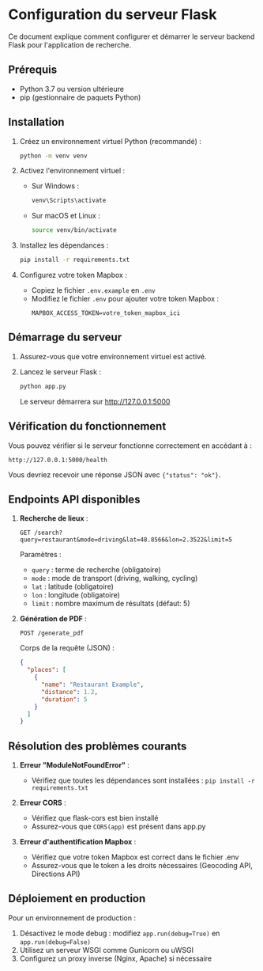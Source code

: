 
# Configuration du serveur Flask

Ce document explique comment configurer et démarrer le serveur backend Flask pour l'application de recherche.

## Prérequis

- Python 3.7 ou version ultérieure
- pip (gestionnaire de paquets Python)

## Installation

1. Créez un environnement virtuel Python (recommandé) :
   ```bash
   python -m venv venv
   ```

2. Activez l'environnement virtuel :
   - Sur Windows :
     ```bash
     venv\Scripts\activate
     ```
   - Sur macOS et Linux :
     ```bash
     source venv/bin/activate
     ```

3. Installez les dépendances :
   ```bash
   pip install -r requirements.txt
   ```

4. Configurez votre token Mapbox :
   - Copiez le fichier `.env.example` en `.env`
   - Modifiez le fichier `.env` pour ajouter votre token Mapbox :
     ```
     MAPBOX_ACCESS_TOKEN=votre_token_mapbox_ici
     ```

## Démarrage du serveur

1. Assurez-vous que votre environnement virtuel est activé.

2. Lancez le serveur Flask :
   ```bash
   python app.py
   ```

   Le serveur démarrera sur http://127.0.0.1:5000

## Vérification du fonctionnement

Vous pouvez vérifier si le serveur fonctionne correctement en accédant à :
```
http://127.0.0.1:5000/health
```

Vous devriez recevoir une réponse JSON avec `{"status": "ok"}`.

## Endpoints API disponibles

1. **Recherche de lieux** :
   ```
   GET /search?query=restaurant&mode=driving&lat=48.8566&lon=2.3522&limit=5
   ```
   Paramètres :
   - `query` : terme de recherche (obligatoire)
   - `mode` : mode de transport (driving, walking, cycling)
   - `lat` : latitude (obligatoire)
   - `lon` : longitude (obligatoire)
   - `limit` : nombre maximum de résultats (défaut: 5)

2. **Génération de PDF** :
   ```
   POST /generate_pdf
   ```
   Corps de la requête (JSON) :
   ```json
   {
     "places": [
       {
         "name": "Restaurant Example",
         "distance": 1.2,
         "duration": 5
       }
     ]
   }
   ```

## Résolution des problèmes courants

1. **Erreur "ModuleNotFoundError"** :
   - Vérifiez que toutes les dépendances sont installées : `pip install -r requirements.txt`

2. **Erreur CORS** :
   - Vérifiez que flask-cors est bien installé
   - Assurez-vous que `CORS(app)` est présent dans app.py

3. **Erreur d'authentification Mapbox** :
   - Vérifiez que votre token Mapbox est correct dans le fichier .env
   - Assurez-vous que le token a les droits nécessaires (Geocoding API, Directions API)

## Déploiement en production

Pour un environnement de production :
1. Désactivez le mode debug : modifiez `app.run(debug=True)` en `app.run(debug=False)`
2. Utilisez un serveur WSGI comme Gunicorn ou uWSGI
3. Configurez un proxy inverse (Nginx, Apache) si nécessaire
